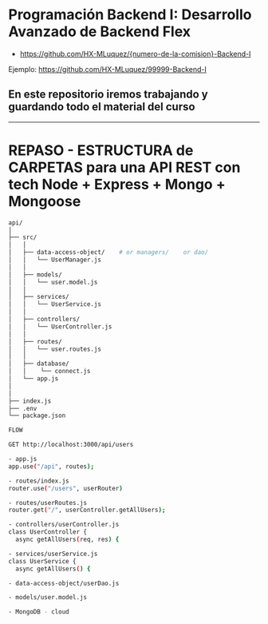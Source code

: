 # Programación Backend I: Desarrollo Avanzado de Backend Flex

- https://github.com/HX-MLuquez/{numero-de-la-comision}-Backend-I

Ejemplo: https://github.com/HX-MLuquez/99999-Backend-I

## En este repositorio iremos trabajando y guardando todo el material del curso


---


# REPASO - ESTRUCTURA de CARPETAS para una API REST con tech Node + Express + Mongo + Mongoose 
```bash
api/
│
├── src/
│   │
│   ├── data-access-object/    # or managers/    or dao/
│   │   └── UserManager.js
│   │
│   ├── models/
│   │   └── user.model.js
│   │
│   ├── services/
│   │   └── UserService.js
│   │
│   ├── controllers/
│   │   └── UserController.js
│   │
│   ├── routes/
│   │   └── user.routes.js
│   │
│   ├── database/
│   │    └── connect.js
│   └── app.js
│
│   
├── index.js
├── .env
└── package.json
```

```bash
FLOW

GET http://localhost:3000/api/users 

- app.js
app.use("/api", routes);

- routes/index.js 
router.use("/users", userRouter)

- routes/userRoutes.js
router.get("/", userController.getAllUsers);

- controllers/userController.js
class UserController {
  async getAllUsers(req, res) {

- services/userService.js
class UserService {
  async getAllUsers() {

- data-access-object/userDao.js

- models/user.model.js

- MongoDB - cloud

```
